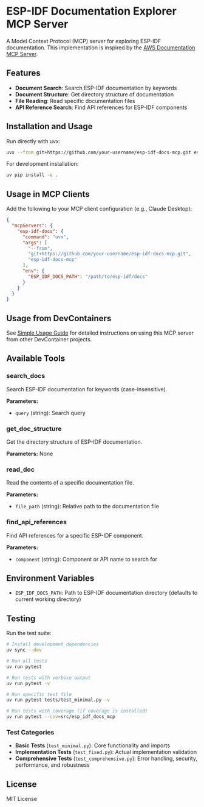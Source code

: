 # ESP-IDF Documentation Explorer MCP Server

A Model Context Protocol (MCP) server for exploring ESP-IDF documentation. This implementation is inspired by the [AWS Documentation MCP Server](https://github.com/awslabs/mcp/tree/main/src/aws-documentation-mcp-server).

## Features

- **Document Search**: Search ESP-IDF documentation by keywords
- **Document Structure**: Get directory structure of documentation
- **File Reading**: Read specific documentation files
- **API Reference Search**: Find API references for ESP-IDF components

## Installation and Usage

Run directly with uvx:

```bash
uvx --from git+https://github.com/your-username/esp-idf-docs-mcp.git esp-idf-docs-mcp
```

For development installation:

```bash
uv pip install -e .
```

## Usage in MCP Clients

Add the following to your MCP client configuration (e.g., Claude Desktop):

```json
{
  "mcpServers": {
    "esp-idf-docs": {
      "command": "uvx",
      "args": [
        "--from",
        "git+https://github.com/your-username/esp-idf-docs-mcp.git",
        "esp-idf-docs-mcp"
      ],
      "env": {
        "ESP_IDF_DOCS_PATH": "/path/to/esp-idf/docs"
      }
    }
  }
}
```

## Usage from DevContainers

See [Simple Usage Guide](README_SIMPLE_USAGE.md) for detailed instructions on using this MCP server from other DevContainer projects.

## Available Tools

### search_docs
Search ESP-IDF documentation for keywords (case-insensitive).

**Parameters:**
- `query` (string): Search query

### get_doc_structure
Get the directory structure of ESP-IDF documentation.

**Parameters:** None

### read_doc
Read the contents of a specific documentation file.

**Parameters:**
- `file_path` (string): Relative path to the documentation file

### find_api_references
Find API references for a specific ESP-IDF component.

**Parameters:**
- `component` (string): Component or API name to search for

## Environment Variables

- `ESP_IDF_DOCS_PATH`: Path to ESP-IDF documentation directory (defaults to current working directory)

## Testing

Run the test suite:

```bash
# Install development dependencies
uv sync --dev

# Run all tests
uv run pytest

# Run tests with verbose output
uv run pytest -v

# Run specific test file
uv run pytest tests/test_minimal.py -v

# Run tests with coverage (if coverage is installed)
uv run pytest --cov=src/esp_idf_docs_mcp
```

### Test Categories

- **Basic Tests** (`test_minimal.py`): Core functionality and imports
- **Implementation Tests** (`test_fixed.py`): Actual implementation validation  
- **Comprehensive Tests** (`test_comprehensive.py`): Error handling, security, performance, and robustness

## License

MIT License